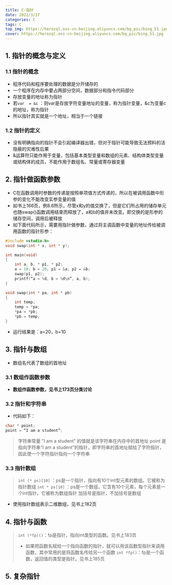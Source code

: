 ```yaml
---
title: C-指针
date: 2022/3/17
categories: C
tags: C
top_img: https://herozql.oss-cn-beijing.aliyuncs.com/bg_pic/bing_51.jpg
cover: https://herozql.oss-cn-beijing.aliyuncs.com/bg_pic/bing_51.jpg
---
```






## 1. 指针的概念与定义
### 1.1 指针的概念
- 程序代码和程序要处理的数据是分开储存的
- 一个程序在内存中要占两部分空间，数据部分和指令代码部分
- 存放变量的地址称为指针
- 若`var  = &c` ：则var是存放字符变量地址的变量，称为指针变量，&c为变量c的地址，称为指针
- 所以指针其实就是一个地址，相当于一个链接

### 1.2 指针的定义
- 没有明确指向的指针不会引起编译器出错，但对于指针可能导致无法预料的活隐蔽的灾难性后果
- &运算符只能作用于变量，包括基本类型变量和数组的元素、结构体类型变量或结构体的成员，不能作用于数组名、常量或寄存器变量

## 2. 指针做函数参数
- C在函数调用时参数的传递是按照单项值方式传递的，所以在被调用函数中形参的变化不能改变实参变量的值
- 如书上166页，例8.6所示，尽管x和y的值交换了，但是它们所占用的储存单元也随swap()函数调用结束而释放了，a和b的值并未改变。即交换的是形参的储存空间，调用后被释放
- 如下面代码所示，需要用指针做参数，通过将主调函数中变量的地址传给被调用函数的指针形参：
```c
#include <studio.h>
void swap(int * x, int * y);

int main(void)
{
    int a, b, * p1, * p2;
    a = 10; b = 20; p1 = &a; p2 = &b;
    swap(p1, p2);
    printf(“a = %d, b = %d\n”, a, b);
}

void swap(int * pa, int * pb)
{
    int temp;
    temp = *pa;
    *pa = *pb;
    *pb = temp;
}
```
- 运行结果是：a=20，b=10

## 3. 指针与数组
- 数组名代表了数组的首地址

### 3.1 数组作函数参数
- **数组作函数参数，见书上173页分类讨论**

### 3.2 指针和字符串
- 代码如下：

```c
char * point;
point = “I am a student”;
```
>字符串常量 ”I am a student” 的值就是该字符串在内存中的首地址
>point 是指向字符串“I am a student”的指针，即字符串的首地址赋给了字符指针，因此使一个字符指针指向一个字符串

### 3.3 指针数组
>`int (* ps)[10]` ：ps是一个指针，指向有10个int型元素的数组。它被称为指针数组
>`int * ps[10]` ：ps是一个数组，它含有10个元素，每个元素是一个int指针。它被称为数组指针
>加括号是指针，不加括号是数组
- 使用指针数组表示二维数组，见书上182页

## 4. 指针与函数
> `int (*fp)()`：fp是指针，指向int类型的函数。见书上183页
>- 如果把函数名赋给一个指向函数的指针，就可以用该函数型指针来调用函数，其中常用的是将函数名传给另一个函数
>`int *fp()`：fp是一个函数，返回值的类型是指针。见书上185页

## 5. 复杂指针



